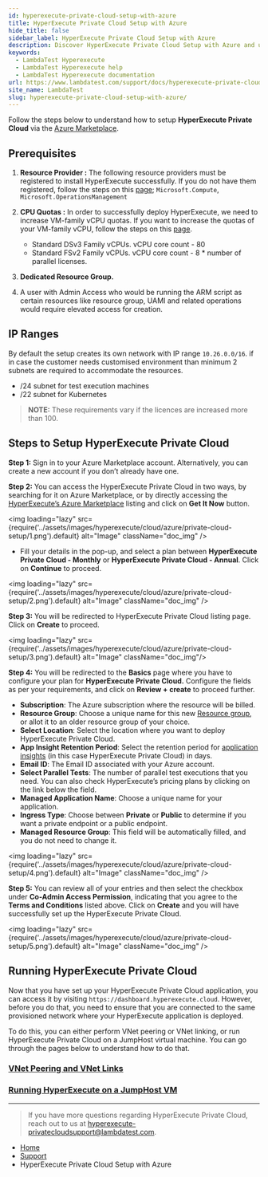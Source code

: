 ```yaml
---
id: hyperexecute-private-cloud-setup-with-azure
title: HyperExecute Private Cloud Setup with Azure
hide_title: false
sidebar_label: HyperExecute Private Cloud Setup with Azure
description: Discover HyperExecute Private Cloud Setup with Azure and understand how to inherit configurations for optimal performance. Explore the integration of hyperexecute inherit config.
keywords:
  - LambdaTest Hyperexecute
  - LambdaTest Hyperexecute help
  - LambdaTest Hyperexecute documentation
url: https://www.lambdatest.com/support/docs/hyperexecute-private-cloud-setup-with-azure/
site_name: LambdaTest
slug: hyperexecute-private-cloud-setup-with-azure/
---
```


<script type="application/ld+json"
      dangerouslySetInnerHTML={{ __html: JSON.stringify({
       "@context": "https://schema.org",
        "@type": "BreadcrumbList",
        "itemListElement": [{
          "@type": "ListItem",
          "position": 1,
          "name": "Home",
          "item": "https://www.lambdatest.com"
        },{
          "@type": "ListItem",
          "position": 2,
          "name": "Support",
          "item": "https://www.lambdatest.com/support/docs/"
        },{
          "@type": "ListItem",
          "position": 3,
          "name": "HyperExecute Concepts",
          "item": "https://www.lambdatest.com/support/docs/hyperexecute-private-cloud-setup-with-azure/"
        }]
      })
    }}
></script>
Follow the steps below to understand how to setup **HyperExecute Private Cloud** via the [Azure Marketplace](https://azuremarketplace.microsoft.com/en-us/marketplace/apps/lambdatestinc1584019832435.hyperexeonprem?tab=Overview).

## Prerequisites

1. **Resource Provider :** The following resource providers must be registered to install HyperExecute successfully. If you do not have them registered, follow the steps on this [page](https://learn.microsoft.com/en-us/azure/azure-resource-manager/management/resource-providers-and-types);  `Microsoft.Compute`, `Microsoft.OperationsManagement`  
        
2. **CPU Quotas :** In order to successfully deploy HyperExecute, we need to increase VM-family vCPU quotas. If you want to increase the quotas of your VM-family vCPU, follow the steps on this [page](https://learn.microsoft.com/en-us/azure/quotas/per-vm-quota-requests).

    - Standard DSv3 Family vCPUs. vCPU core count - 80
    - Standard FSv2 Family vCPUs. vCPU core count - 8 * number of parallel licenses.
        
3. **Dedicated Resource Group.**

4. A user with Admin Access who would be running the ARM script as certain resources like resource group, UAMI and related operations would require elevated access for creation.

## IP Ranges
By default the setup creates its own network with IP range `10.26.0.0/16`. if in case the customer needs customised environment than minimum 2 subnets are required to accommodate the resources.

- /24 subnet for test execution machines
- /22 subnet for Kubernetes

> **NOTE:** These requirements vary if the licences are increased more than 100.

## Steps to Setup HyperExecute Private Cloud

**Step 1:**  Sign in to your Azure Marketplace account. Alternatively, you can create a new account if you don’t already have one.

**Step 2:**  You can access the HyperExecute Private Cloud in two ways, by searching for it on Azure Marketplace, or by directly accessing the [HyperExecute’s Azure Marketplace](https://azuremarketplace.microsoft.com/en-us/marketplace/apps/lambdatestinc1584019832435.hyperexeonprem?tab=Overview) listing and click on **Get It Now** button.

<img loading="lazy" src={require('../assets/images/hyperexecute/cloud/azure/private-cloud-setup/1.png').default} alt="Image"  className="doc_img" />

- Fill your details in the pop-up, and select a plan between **HyperExecute Private Cloud - Monthly** or **HyperExecute Private Cloud - Annual**. Click on **Continue** to proceed.

<img loading="lazy" src={require('../assets/images/hyperexecute/cloud/azure/private-cloud-setup/2.png').default} alt="Image"  className="doc_img" />

**Step 3:** You will be redirected to HyperExecute Private Cloud listing page. Click on **Create** to proceed. 

<img loading="lazy" src={require('../assets/images/hyperexecute/cloud/azure/private-cloud-setup/3.png').default} alt="Image"  className="doc_img"/>

**Step 4:** You will be redirected to the **Basics** page where you have to configure your plan for **HyperExecute Private Cloud.** Configure the fields as per your requirements, and click on **Review + create** to proceed further.

- **Subscription**: The Azure subscription where the resource will be billed.
- **Resource Group**: Choose a unique name for this new [Resource group](https://learn.microsoft.com/en-us/azure/azure-resource-manager/management/manage-resource-groups-portal#what-is-a-resource-group), or allot it to an older resource group of your choice.
- **Select Location**: Select the location where you want to deploy HyperExecute Private Cloud.
- **App Insight Retention Period**: Select the retention period for [application insights](https://learn.microsoft.com/en-us/azure/azure-monitor/app/app-insights-overview?tabs=net) (in this case HyperExecute Private Cloud) in days.
- **Email ID**: The Email ID associated with your Azure account.
- **Select Parallel Tests**: The number of parallel test executions that you need. You can also check HyperExecute’s pricing plans by clicking on the link below the field.
- **Managed Application Name**: Choose a unique name for your application.
- **Ingress Type**: Choose between **Private** or **Public** to determine if you want a private endpoint or a public endpoint.
- **Managed Resource Group**: This field will be automatically filled, and you do not need to change it.

<img loading="lazy" src={require('../assets/images/hyperexecute/cloud/azure/private-cloud-setup/4.png').default} alt="Image"  className="doc_img" />

**Step 5:** You can review all of your entries and then select the checkbox under **Co-Admin Access Permission**, indicating that you agree to the **Terms and Conditions** listed above. Click on **Create** and you will have successfully set up the HyperExecute Private Cloud.

<img loading="lazy" src={require('../assets/images/hyperexecute/cloud/azure/private-cloud-setup/5.png').default} alt="Image"  className="doc_img" />

## Running HyperExecute Private Cloud

Now that you have set up your HyperExecute Private Cloud application, you can access it by visiting `https://dashboard.hyperexecute.cloud`. However, before you do that, you need to ensure that you are connected to the same provisioned network where your HyperExecute application is deployed. 

To do this, you can either perform VNet peering or VNet linking, or run HyperExecute Private Cloud on a JumpHost virtual machine. You can go through the pages below to understand how to do that.

### [VNet Peering and VNet Links](/support/docs/hyperexecute-vnet-peering-for-private-cloud/)

### [Running HyperExecute on a JumpHost VM](/support/docs/hyperexecute-private-cloud-on-jumphost/)

***

> If you have more questions regarding HyperExecute Private Cloud, reach out to us at [hyperexecute-privatecloudsupport@lambdatest.com](mailto:hyperexecute-privatecloudsupport@lambdatest.com).

<nav aria-label="breadcrumbs">
  <ul className="breadcrumbs">
    <li className="breadcrumbs__item">
      <a className="breadcrumbs__link" target="_self" href="https://www.lambdatest.com">
        Home
      </a>
    </li>
    <li className="breadcrumbs__item">
      <a className="breadcrumbs__link" target="_self" href="https://www.lambdatest.com/support/docs/">
        Support
      </a>
    </li>
    <li className="breadcrumbs__item breadcrumbs__item--active">
      <span className="breadcrumbs__link">
        HyperExecute Private Cloud Setup with Azure
      </span>
    </li>
  </ul>
</nav>